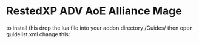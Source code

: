 # RestedXP ADV AoE Alliance Mage
to install this 
drop the lua file into your addon directory /Guides/
then open guidelist.xml
change this:
<Script file="Guides/Classic-Alliance-ADV-AoE-Mage-1-22.lua"/>
to 
<Script file="Guides/Classic-Alliance-ADV-AoE-Mage-1-60.lua"/>

reload wow or ui in game and you now have 1-60 guide

